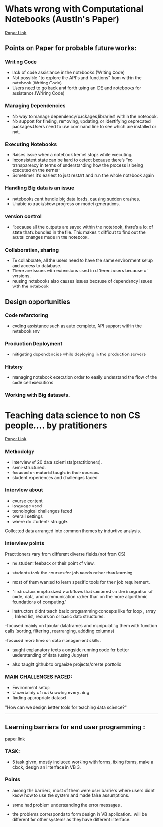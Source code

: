 
# Whats wrong with Computational Notebooks (Austin's Paper) 

[Paper Link](http://web.eecs.utk.edu/~azh/pubs/Chattopadhyay2020CHI_NotebookPainpoints.pdf)

## Points on Paper for probable future works:

### Writing Code
- lack of code assistance in the notebooks.(Writing Code)
- Not possible "to explore the API's and functions" from within the notebook.(Writing Code)
- Users need to go back and forth using an IDE and notebooks for assistance.(Wriring Code)

### Managing Dependencies
- No way to manage dependency(packages,libraries) within the notebook. 
- No support for finding, removing, updating, or identifying deprecated packages.Users need to use command line to see 
  which are installed or not.
  
### Executing Notebooks
- Raises issue when a notebook kernel stops while executing.
- Inconsistent state can be hard to detect because there’s “no transparency in terms of understanding how the process is 
  being executed on the kernel" 
- Sometimes it’s easiest to just restart and run the whole notebook again

### Handling Big data is an issue
- notebooks cant handle big data loads, causing sudden crashes.
- Unable to track/show progress on model generations.

### version control
- “because all the outputs are saved within the notebook, there’s a lot of state that’s bundled in the file. 
  This makes it difficult to find out the acutal changes made in the notebook.
  
### Collaboration, sharing 
- To collaborate, all the users need to have the same environment setup and access to database.
- There are issues with extensions used in different users because of versions.
- reusing notebooks also causes issues because of dependency issues with the notebook.

## Design opportunities
 ### Code refarctoring
  - coding assistance such as auto complete, API support within the notebook env
 ### Production Deployment 
  - mitigating dependencies while deploying in the production servers
 ### History 
  - managing notebook execution order to easily understand the flow of the code cell executions
 ### Working with Big datasets.
 
 
# Teaching data science to non CS people.... by pratitioners 

[Paper Link](https://seankross.com/chi-2019/kross-guo-chi-2019.pdf)

### Methodolgy
- interview of 20 data scientists(practitioners).
- semi-structured.
- focused on material taught in their courses.
- student experiences and challenges faced.

### Interview about
- course content
- language used
- tecnological challenges faced
- overall settings 
- where do students struggle.

Collected data arranged into common themes by inductive analysis.

### Interview points
Practitioners vary from different diverse fields.(not from CS)
- no student feeback or their point of view.
- students took the courses for job needs rather than learning .
- most of them wanted to learn specific tools for their job requirement.

- "instructors emphasized workflows that centered on
the integration of code, data, and communication rather than
on the more algorithmic foundations of computing."

- instructors didnt teach basic programming concepts like
for loop , array , linked list, recursion or basic data structures.

-focused mainly on tabular dataframes and manipulating them with function calls (sorting, filtering , rearranging, addding columns)

-focused more time on data management skills .

- taught explanatory texts alongside running code for better understanding of data (using Jupyter)

- also taught github to organize projects/create portfolio 

### MAIN CHALLENGES FACED:
- Environment setup
- Uncertainty of not knowing everything
- finding appropriate dataset.

"How can we design better tools for teaching
data science?"


**********************************************************************************************


## Learning barriers for end user programming :
[paper link](https://faculty.washington.edu/ajko/papers/Ko2004LearningBarriers.pdf)

### TASK:
- 5 task given, mostly included working with forms, fixing forms, make a clock, design an interface in VB 3.

### Points
- among the barriers, most of them were user barriers where users didnt know how to use the system and made false assumptions.
- some had problem understanding the error messages .

- the problems corresponds to form design in VB application.. will be different for other systems as they have different interface.














